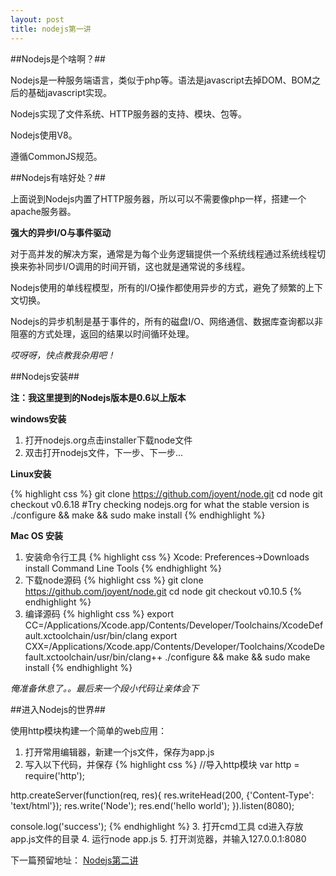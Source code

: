 ```yaml
---
layout: post
title: nodejs第一讲
---
```


##Nodejs是个啥啊？##

Nodejs是一种服务端语言，类似于php等。语法是javascript去掉DOM、BOM之后的基础javascript实现。

Nodejs实现了文件系统、HTTP服务器的支持、模块、包等。

Nodejs使用V8。

遵循CommonJS规范。

##Nodejs有啥好处？##

上面说到Nodejs内置了HTTP服务器，所以可以不需要像php一样，搭建一个apache服务器。

**强大的异步I/O与事件驱动**

对于高并发的解决方案，通常是为每个业务逻辑提供一个系统线程通过系统线程切换来弥补同步I/O调用的时间开销，这也就是通常说的多线程。

Nodejs使用的单线程模型，所有的I/O操作都使用异步的方式，避免了频繁的上下文切换。

Nodejs的异步机制是基于事件的，所有的磁盘I/O、网络通信、数据库查询都以非阻塞的方式处理，返回的结果以时间循环处理。

*哎呀呀，快点教我杂用吧！*

##Nodejs安装##

**注：我这里提到的Nodejs版本是0.6以上版本**

**windows安装**

1. 打开nodejs.org点击installer下载node文件
2. 双击打开nodejs文件，下一步、下一步...

**Linux安装**

{% highlight css %}
git clone https://github.com/joyent/node.git
cd node
git checkout v0.6.18 #Try checking nodejs.org for what the stable version is
./configure && make && sudo make install
{% endhighlight %}

**Mac OS 安装**

1. 安装命令行工具
{% highlight css %}
Xcode: Preferences->Downloads install Command Line Tools
{% endhighlight %}
2. 下载node源码
{% highlight css %}
git clone https://github.com/joyent/node.git
cd node
git checkout v0.10.5
{% endhighlight %}
3. 编译源码
{% highlight css %}
export CC=/Applications/Xcode.app/Contents/Developer/Toolchains/XcodeDefault.xctoolchain/usr/bin/clang
export CXX=/Applications/Xcode.app/Contents/Developer/Toolchains/XcodeDefault.xctoolchain/usr/bin/clang++
./configure && make && sudo make install
{% endhighlight %}

*俺准备休息了。。最后来一个段小代码让亲体会下*

##进入Nodejs的世界##

使用http模块构建一个简单的web应用：

1. 打开常用编辑器，新建一个js文件，保存为app.js
2. 写入以下代码，并保存
{% highlight css %}
//导入http模块
var http = require('http');

http.createServer(function(req, res){
    res.writeHead(200, {'Content-Type': 'text/html'});
    res.write('Node');
    res.end('hello world');
}).listen(8080);

console.log('success');
{% endhighlight %}
3. 打开cmd工具 cd进入存放app.js文件的目录
4. 运行node app.js
5. 打开浏览器，并输入127.0.0.1:8080

下一篇预留地址：
[Nodejs第二讲](http://johnqing.github.io/posts/nodejs-02.html)
